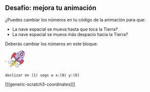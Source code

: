 ## Desafío: mejora tu animación

¿Puedes cambiar los números en tu código de la animación para que:

+ La nave espacial se mueva hasta que toca la Tierra?
+ La nave espacial se mueva más despacio hacia la Tierra?

Deberás cambiar los números en este bloque:

![Objeto de un cohete espacial](images/sprite-spaceship.png)

```blocks3
deslizar en (1) segs a x:(0) y:(0)
```

[[[generic-scratch3-coordinates]]]